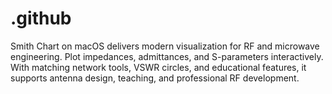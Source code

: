 # .github
Smith Chart on macOS delivers modern visualization for RF and microwave engineering. Plot impedances, admittances, and S-parameters interactively. With matching network tools, VSWR circles, and educational features, it supports antenna design, teaching, and professional RF development.  
